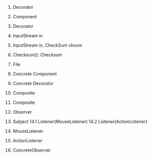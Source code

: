 1. Decorator
2. Component
3. Decorator
4. InputStream in
5. InputStream in, CheckSum cksum
6. Checksum(): Checksum
7. File
8. Concrete Component
9. Concrete Decorator

10. Composite
11. Composite
12. Observer
13. Subject
14.1 Listener(MouseListener)
14.2 Listener(ActionListener)
15. MouseListener
16. ActionListener
17. ConcreteObserver
